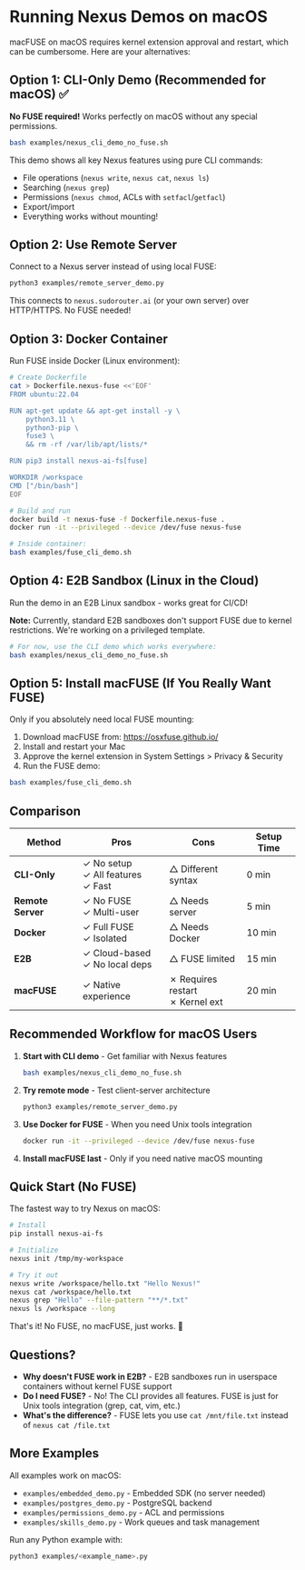 # Running Nexus Demos on macOS

macFUSE on macOS requires kernel extension approval and restart, which can be cumbersome. Here are your alternatives:

## Option 1: CLI-Only Demo (Recommended for macOS) ✅

**No FUSE required!** Works perfectly on macOS without any special permissions.

```bash
bash examples/nexus_cli_demo_no_fuse.sh
```

This demo shows all key Nexus features using pure CLI commands:
- File operations (`nexus write`, `nexus cat`, `nexus ls`)
- Searching (`nexus grep`)
- Permissions (`nexus chmod`, ACLs with `setfacl`/`getfacl`)
- Export/import
- Everything works without mounting!

## Option 2: Use Remote Server

Connect to a Nexus server instead of using local FUSE:

```bash
python3 examples/remote_server_demo.py
```

This connects to `nexus.sudorouter.ai` (or your own server) over HTTP/HTTPS. No FUSE needed!

## Option 3: Docker Container

Run FUSE inside Docker (Linux environment):

```bash
# Create Dockerfile
cat > Dockerfile.nexus-fuse <<'EOF'
FROM ubuntu:22.04

RUN apt-get update && apt-get install -y \
    python3.11 \
    python3-pip \
    fuse3 \
    && rm -rf /var/lib/apt/lists/*

RUN pip3 install nexus-ai-fs[fuse]

WORKDIR /workspace
CMD ["/bin/bash"]
EOF

# Build and run
docker build -t nexus-fuse -f Dockerfile.nexus-fuse .
docker run -it --privileged --device /dev/fuse nexus-fuse

# Inside container:
bash examples/fuse_cli_demo.sh
```

## Option 4: E2B Sandbox (Linux in the Cloud)

Run the demo in an E2B Linux sandbox - works great for CI/CD!

**Note:** Currently, standard E2B sandboxes don't support FUSE due to kernel restrictions. We're working on a privileged template.

```bash
# For now, use the CLI demo which works everywhere:
bash examples/nexus_cli_demo_no_fuse.sh
```

## Option 5: Install macFUSE (If You Really Want FUSE)

Only if you absolutely need local FUSE mounting:

1. Download macFUSE from: https://osxfuse.github.io/
2. Install and restart your Mac
3. Approve the kernel extension in System Settings > Privacy & Security
4. Run the FUSE demo:

```bash
bash examples/fuse_cli_demo.sh
```

## Comparison

| Method | Pros | Cons | Setup Time |
|--------|------|------|------------|
| **CLI-Only** | ✓ No setup<br>✓ All features<br>✓ Fast | △ Different syntax | 0 min |
| **Remote Server** | ✓ No FUSE<br>✓ Multi-user | △ Needs server | 5 min |
| **Docker** | ✓ Full FUSE<br>✓ Isolated | △ Needs Docker | 10 min |
| **E2B** | ✓ Cloud-based<br>✓ No local deps | △ FUSE limited | 15 min |
| **macFUSE** | ✓ Native experience | ✗ Requires restart<br>✗ Kernel ext | 20 min |

## Recommended Workflow for macOS Users

1. **Start with CLI demo** - Get familiar with Nexus features
   ```bash
   bash examples/nexus_cli_demo_no_fuse.sh
   ```

2. **Try remote mode** - Test client-server architecture
   ```bash
   python3 examples/remote_server_demo.py
   ```

3. **Use Docker for FUSE** - When you need Unix tools integration
   ```bash
   docker run -it --privileged --device /dev/fuse nexus-fuse
   ```

4. **Install macFUSE last** - Only if you need native macOS mounting

## Quick Start (No FUSE)

The fastest way to try Nexus on macOS:

```bash
# Install
pip install nexus-ai-fs

# Initialize
nexus init /tmp/my-workspace

# Try it out
nexus write /workspace/hello.txt "Hello Nexus!"
nexus cat /workspace/hello.txt
nexus grep "Hello" --file-pattern "**/*.txt"
nexus ls /workspace --long
```

That's it! No FUSE, no macFUSE, just works. 🎉

## Questions?

- **Why doesn't FUSE work in E2B?** - E2B sandboxes run in userspace containers without kernel FUSE support
- **Do I need FUSE?** - No! The CLI provides all features. FUSE is just for Unix tools integration (grep, cat, vim, etc.)
- **What's the difference?** - FUSE lets you use `cat /mnt/file.txt` instead of `nexus cat /file.txt`

## More Examples

All examples work on macOS:
- `examples/embedded_demo.py` - Embedded SDK (no server needed)
- `examples/postgres_demo.py` - PostgreSQL backend
- `examples/permissions_demo.py` - ACL and permissions
- `examples/skills_demo.py` - Work queues and task management

Run any Python example with:
```bash
python3 examples/<example_name>.py
```
